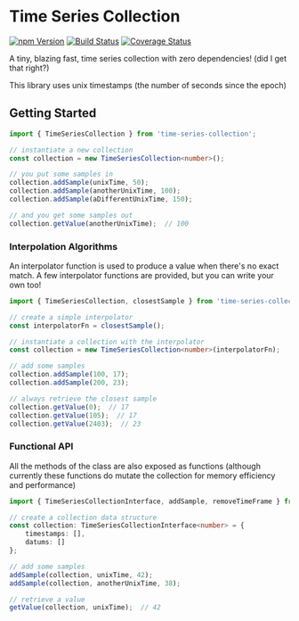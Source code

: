 # Time Series Collection

[![npm Version](https://img.shields.io/npm/v/time-series-collection.svg)](https://badge.fury.io/js/time-series-collection)
[![Build Status](https://travis-ci.org/DanielLeone/time-series-collection.svg?branch=master)](https://travis-ci.org/DanielLeone/time-series-collection)
[![Coverage Status](https://coveralls.io/repos/github/DanielLeone/time-series-collection/badge.svg?branch=master)](https://coveralls.io/github/DanielLeone/time-series-collection?branch=master)

A tiny, blazing fast, time series collection with zero dependencies! (did I get that right?)

This library uses unix timestamps (the number of seconds since the epoch)

## Getting Started

```typescript
import { TimeSeriesCollection } from 'time-series-collection';

// instantiate a new collection
const collection = new TimeSeriesCollection<number>();

// you put some samples in
collection.addSample(unixTime, 50);
collection.addSample(anotherUnixTime, 100);
collection.addSample(aDifferentUnixTime, 150);

// and you get some samples out
collection.getValue(anotherUnixTime);  // 100
```

### Interpolation Algorithms
An interpolator function is used to produce a value when there's no exact match.
A few interpolator functions are provided, but you can write your own too!

```typescript
import { TimeSeriesCollection, closestSample } from 'time-series-collection';

// create a simple interpolator
const interpolatorFn = closestSample();

// instantiate a collection with the interpolator
const collection = new TimeSeriesCollection<number>(interpolatorFn);

// add some samples
collection.addSample(100, 17);
collection.addSample(200, 23);

// always retrieve the closest sample
collection.getValue(0);  // 17
collection.getValue(105);  // 17
collection.getValue(2403);  // 23
```

### Functional API
All the methods of the class are also exposed as functions (although currently these functions do mutate the collection for memory efficiency and performance)

```typescript
import { TimeSeriesCollectionInterface, addSample, removeTimeFrame } from 'time-series-collection';

// create a collection data structure
const collection: TimeSeriesCollectionInterface<number> = {
    timestamps: [],
    datums: []
};

// add some samples
addSample(collection, unixTime, 42);
addSample(collection, anotherUnixTime, 38);

// retrieve a value
getValue(collection, unixTime);  // 42
```
